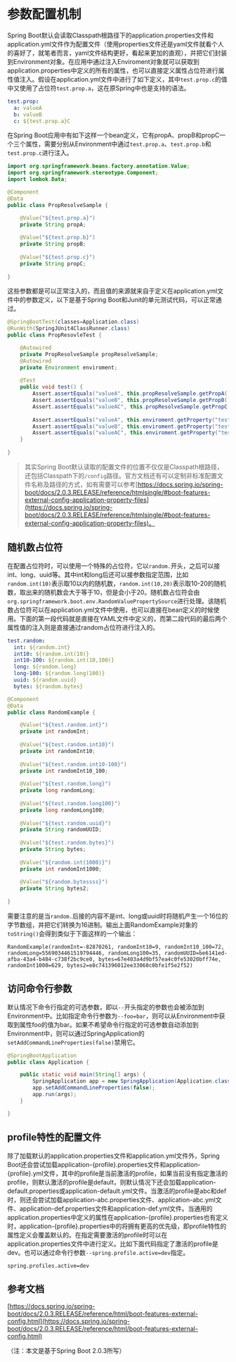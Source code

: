 # 参数配置机制

Spring Boot默认会读取Classpath根路径下的application.properties文件和application.yml文件作为配置文件（使用properties文件还是yaml文件就看个人的喜好了，就笔者而言，yaml文件结构更好，看起来更加的直观），并把它们封装到Environment对象。在应用中通过注入Enviroment对象就可以获取到application.properties中定义的所有的属性，也可以直接定义属性占位符进行属性值注入。假设在application.yml文件中进行了如下定义，其中`test.prop.c`的值中又使用了占位符`test.prop.a`，这在原Spring中也是支持的语法。

```yaml
test.prop:
  a: valueA
  b: valueB
  c: ${test.prop.a}C
```

在Spring Boot应用中有如下这样一个bean定义，它有propA、propB和propC一个三个属性，需要分别从Environment中通过`test.prop.a`、`test.prop.b`和`test.prop.c`进行注入。

```java
import org.springframework.beans.factory.annotation.Value;
import org.springframework.stereotype.Component;
import lombok.Data;

@Component
@Data
public class PropResolveSample {

    @Value("${test.prop.a}")
    private String propA;
    
    @Value("${test.prop.b}")
    private String propB;
    
    @Value("${test.prop.c}")
    private String propC;
    
}
```

这些参数都是可以正常注入的，而且值的来源就来自于定义在application.yml文件中的参数定义，以下是基于Spring Boot和Junit的单元测试代码，可以正常通过。

```java
@SpringBootTest(classes=Application.class)
@RunWith(SpringJUnit4ClassRunner.class)
public class PropResovleTest {

    @Autowired
    private PropResolveSample propResolveSample;
    @Autowired
    private Environment enviroment;
    
    @Test
    public void test() {
        Assert.assertEquals("valueA", this.propResolveSample.getPropA());
        Assert.assertEquals("valueB", this.propResolveSample.getPropB());
        Assert.assertEquals("valueAC", this.propResolveSample.getPropC());
        
        Assert.assertEquals("valueA", this.enviroment.getProperty("test.prop.a"));
        Assert.assertEquals("valueB", this.enviroment.getProperty("test.prop.b"));
        Assert.assertEquals("valueAC", this.enviroment.getProperty("test.prop.c"));
    }
    
}
```

> 其实Spring Boot默认读取的配置文件的位置不仅仅是Classpath根路径，还包括Classpath下的`/config`路径。官方文档还有可以定制非标准配置文件名称及路径的方式，如有需要可以参考[https://docs.spring.io/spring-boot/docs/2.0.3.RELEASE/reference/htmlsingle/#boot-features-external-config-application-property-files](https://docs.spring.io/spring-boot/docs/2.0.3.RELEASE/reference/htmlsingle/#boot-features-external-config-application-property-files)。

## 随机数占位符

在配置占位符时，可以使用一个特殊的占位符，它以`random.`开头，之后可以接int、long、uuid等。其中int和long后还可以接参数指定范围，比如`random.int(10)`表示取10以内的随机数，`random.int(10,20)`表示取10-20的随机数，取出来的随机数会大于等于10，但是会小于20。随机数占位符会由`org.springframework.boot.env.RandomValuePropertySource`进行处理。该随机数占位符可以在application.yml文件中使用，也可以直接在bean定义的时候使用。下面的第一段代码就是直接在YAML文件中定义的，而第二段代码的最后两个属性值的注入则是直接通过random占位符进行注入的。

```yaml
test.random:
  int: ${random.int}
  int10: ${random.int(10)}
  int10-100: ${random.int(10,100)}
  long: ${random.long}
  long-100: ${random.long(100)}
  uuid: ${random.uuid}
  bytes: ${random.bytes}
```

```java
@Component
@Data
public class RandomExample {

    @Value("${test.random.int}")
    private int randomInt;
    
    @Value("${test.random.int10}")
    private int randomInt10;
    
    @Value("${test.random.int10-100}")
    private int randomInt10_100;
    
    @Value("${test.random.long}")
    private long randomLong;
    
    @Value("${test.random.long100}")
    private long randomLong100;
    
    @Value("${test.random.uuid}")
    private String randomUUID;
    
    @Value("${test.random.bytes}")
    private String bytes;
    
    @Value("${random.int(1000)}")
    private int randomInt1000;
    
    @Value("${random.bytessss}")
    private String bytes2;
    
}
```

需要注意的是当`random.`后接的内容不是int、long或uuid时将随机产生一个16位的字节数组，并把它们转换为16进制。输出上面RandomExample对象的`toString()`会得到类似于下面这样的一个输出：

```
RandomExample(randomInt=-82870261, randomInt10=9, randomInt10_100=72, randomLong=5569034461519794446, randomLong100=35, randomUUID=be6141ed-afba-43a4-b484-c738f2bc9ce0, bytes=67e403a4d9bf57ea4c0fe53020bff74e, randomInt1000=629, bytes2=e8c741396012ee33060c0bfe1f5e2f52)
```

## 访问命令行参数

默认情况下命令行指定的可选参数，即以`--`开头指定的参数也会被添加到Environment中。比如指定命令行参数为`--foo=bar`，则可以从Environment中获取到属性foo的值为bar。如果不希望命令行指定的可选参数自动添加到Environment中，则可以通过SpringApplication的`setAddCommandLineProperties(false)`禁用它。

```java
@SpringBootApplication
public class Application {

    public static void main(String[] args) {
        SpringApplication app = new SpringApplication(Application.class);
        app.setAddCommandLineProperties(false);
        app.run(args);
    }

}
```

## profile特性的配置文件

除了加载默认的application.properties文件和application.yml文件外，Spring Boot还会尝试加载application-{profile}.properties文件和application-{profile}.yml文件，其中的profile是当前激活的profile，如果当前没有指定激活的profile，则默认激活的profile是default，则默认情况下还会加载application-default.properties或application-default.yml文件。当激活的profile是abc和def时，则还会尝试加载application-abc.properties文件、application-abc.yml文件、application-def.properties文件和application-def.yml文件。当通用的application.properties中定义的属性在application-{profile}.properties也有定义时，application-{profile}.properties中的将拥有更高的优先级，即profile特性的属性定义会覆盖默认的。在指定需要激活的profile时可以在application.properties文件中进行定义。比如下面代码指定了激活的profile是dev。也可以通过命令行参数`--spring.profile.active=dev`指定。

```properties
spring.profiles.active=dev
```

## 参考文档

[https://docs.spring.io/spring-boot/docs/2.0.3.RELEASE/reference/html/boot-features-external-config.html](https://docs.spring.io/spring-boot/docs/2.0.3.RELEASE/reference/html/boot-features-external-config.html)

（注：本文是基于Spring Boot 2.0.3所写）

